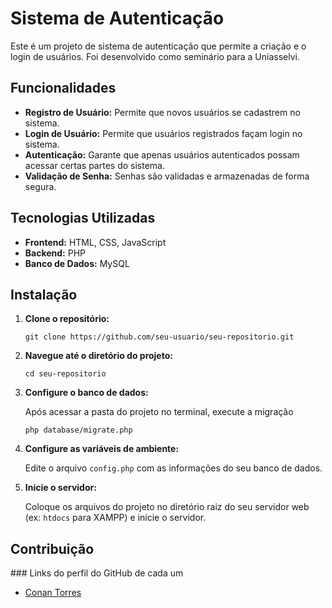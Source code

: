   <h1>Sistema de Autenticação</h1>
  <p>
      Este é um projeto de sistema de autenticação que permite a criação e o login de usuários. Foi desenvolvido como
      seminário para a Uniasselvi.
  </p>

  <h2>Funcionalidades</h2>
  <ul>
      <li><strong>Registro de Usuário:</strong> Permite que novos usuários se cadastrem no sistema.</li>
      <li><strong>Login de Usuário:</strong> Permite que usuários registrados façam login no sistema.</li>
      <li><strong>Autenticação:</strong> Garante que apenas usuários autenticados possam acessar certas partes do
          sistema.</li>
      <li><strong>Validação de Senha:</strong> Senhas são validadas e armazenadas de forma segura.</li>
  </ul>

  <h2>Tecnologias Utilizadas</h2>
  <ul>
      <li><strong>Frontend:</strong> HTML, CSS, JavaScript</li>
      <li><strong>Backend:</strong> PHP</li>
      <li><strong>Banco de Dados:</strong> MySQL</li>
  </ul>

  <h2>Instalação</h2>
  <ol>
      <li>
          <p><strong>Clone o repositório:</strong></p>
          <pre><code>git clone https://github.com/seu-usuario/seu-repositorio.git</code></pre>
      </li>
      <li>
          <p><strong>Navegue até o diretório do projeto:</strong></p>
          <pre><code>cd seu-repositorio</code></pre>
      </li>
      <li>
          <p><strong>Configure o banco de dados:</strong></p>
          <p>Após acessar a pasta do projeto no terminal, execute a migração</p>
          <pre><code>php database/migrate.php</code></pre>
      </li>
      <li>
          <p><strong>Configure as variáveis de ambiente:</strong></p>
          <p>Edite o arquivo <code>config.php</code> com as informações do seu banco de dados.</p>
      </li>
      <li>
          <p><strong>Inicie o servidor:</strong></p>
          <p>Coloque os arquivos do projeto no diretório raiz do seu servidor web (ex: <code>htdocs</code> para XAMPP) e
              inicie o servidor.</p>
      </li>
  </ol>

  <h2>Contribuição</h2>
  <p>### Links do perfil do GitHub de cada um</p>
      <ul>
        <li><a href="https://github.com/c0nant">Conan Torres</a></li>
    </ul>
